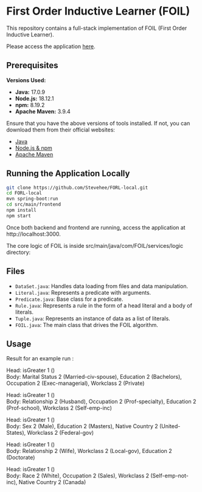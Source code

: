 # First Order Inductive Learner (FOIL)

This repository contains a full-stack implementation of FOIL (First Order Inductive Learner).  

Please access the application [here](https://forl-frontend-bf4076558d69.herokuapp.com).

## Prerequisites

**Versions Used:**
- **Java:** 17.0.9
- **Node.js:** 18.12.1
- **npm:** 8.19.2
- **Apache Maven:** 3.9.4

Ensure that you have the above versions of tools installed. If not, you can download them from their official websites:

- [Java](https://www.oracle.com/java/technologies/javase-downloads.html)
- [Node.js & npm](https://nodejs.org/)
- [Apache Maven](https://maven.apache.org/download.cgi)

## Running the Application Locally

   ```bash
  git clone https://github.com/Stevehee/FORL-local.git
  cd FORL-local
  mvn spring-boot:run
  cd src/main/frontend
  npm install 
  npm start 
   ```

Once both backend and frontend are running, access the application at http://localhost:3000.


The core logic of FOIL is inside src/main/java/com/FOIL/services/logic directory:

## Files

- `DataSet.java`: Handles data loading from files and data manipulation.
- `Literal.java`: Represents a predicate with arguments.
- `Predicate.java`: Base class for a predicate.
- `Rule.java`: Represents a rule in the form of a head literal and a body of literals.
- `Tuple.java`: Represents an instance of data as a list of literals.
- `FOIL.java`: The main class that drives the FOIL algorithm.

## Usage

Result for an example run :

Head: isGreater 1 ()  
Body: Marital Status 2 (Married-civ-spouse), Education 2 (Bachelors), Occupation 2 (Exec-managerial), Workclass 2 (Private)

Head: isGreater 1 ()  
Body: Relationship 2 (Husband), Occupation 2 (Prof-specialty), Education 2 (Prof-school), Workclass 2 (Self-emp-inc)

Head: isGreater 1 ()  
Body: Sex 2 (Male), Education 2 (Masters), Native Country 2 (United-States), Workclass 2 (Federal-gov)

Head: isGreater 1 ()  
Body: Relationship 2 (Wife), Workclass 2 (Local-gov), Education 2 (Doctorate)

Head: isGreater 1 ()  
Body: Race 2 (White), Occupation 2 (Sales), Workclass 2 (Self-emp-not-inc), Native Country 2 (Canada)
